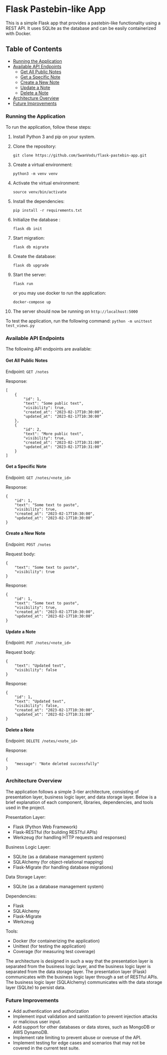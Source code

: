 # Flask Pastebin-like App
This is a simple Flask app that provides a pastebin-like functionality using a REST API. It uses SQLite as the database and can be easily containerized with Docker.

## Table of Contents
- [Running the Application](#running-the-application)
- [Available API Endpoints](#available-api-endpoints)
    - [Get All Public Notes](#get-all-public-notes)
    - [Get a Specific Note](#get-a-specific-note)
    - [Create a New Note](#create-a-new-note)
    - [Update a Note](#update-a-note)
    - [Delete a Note](#delete-a-note)
- [Architecture Overview](#architecture-overview)
- [Future Improvements](#future-improvements)


### Running the Application
To run the application, follow these steps:

1. Install Python 3 and pip on your system.
2. Clone the repository: 
   ```
   git clone https://github.com/SwanVods/flask-pastebin-app.git
   ```

3. Create a virtual environment: 
   ```
   python3 -m venv venv
   ```

4. Activate the virtual environment: 
   ```
   source venv/bin/activate
   ```

5. Install the dependencies: 
   ```
   pip install -r requirements.txt
   ```
6. Initialize the database : 
   ```
   flask db init
   ```
7. Start migration: 
   ```
   flask db migrate
   ```
8. Create the database: 
   ```
   flask db upgrade
   ```
9. Start the server: 
   ```
   flask run
   ``` 
   or you may use docker to run the application:
   ```
   docker-compose up
   ```
10. The server should now be running on `http://localhost:5000`

To test the application, run the following command:
```python -m unittest test_views.py```

### Available API Endpoints
The following API endpoints are available:

#### Get All Public Notes
Endpoint: `GET /notes`

Response:

```
[
    {
        "id": 1,
        "text": "Some public text",
        "visibility": true,
        "created_at": "2023-02-17T10:30:00",
        "updated_at": "2023-02-17T10:30:00"
    },
    {
        "id": 2,
        "text": "More public text",
        "visibility": true,
        "created_at": "2023-02-17T10:31:00",
        "updated_at": "2023-02-17T10:31:00"
    }
]
```

#### Get a Specific Note
Endpoint: `GET /notes/<note_id>`

Response:

```
{
    "id": 1,
    "text": "Some text to paste",
    "visibility": true,
    "created_at": "2023-02-17T10:30:00",
    "updated_at": "2023-02-17T10:30:00"
}
```

#### Create a New Note
Endpoint: `POST /notes`

Request body:
```
{
    "text": "Some text to paste",
    "visibility": true
}
```

Response:

```
{
    "id": 1,
    "text": "Some text to paste",
    "visibility": true,
    "created_at": "2023-02-17T10:30:00",
    "updated_at": "2023-02-17T10:30:00"
}
```

#### Update a Note
Endpoint: `PUT /notes/<note_id>`

Request body:

```
{
    "text": "Updated text",
    "visibility": false
}
```
Response:

```
{
    "id": 1,
    "text": "Updated text",
    "visibility": false,
    "created_at": "2023-02-17T10:30:00",
    "updated_at": "2023-02-17T10:31:00"
}
```
#### Delete a Note
Endpoint: `DELETE /notes/<note_id>`

Response:

```
{
    "message": "Note deleted successfully"
}
```

### Architecture Overview
The application follows a simple 3-tier architecture, consisting of presentation layer, business logic layer, and data storage layer. Below is a brief explanation of each component, libraries, dependencies, and tools used in the project.

Presentation Layer:

- Flask (Python Web Framework)
- Flask-RESTful (for building RESTful APIs)
- Werkzeug (for handling HTTP requests and responses)

Business Logic Layer:

- SQLite (as a database management system)
- SQLAlchemy (for object-relational mapping)
- Flask-Migrate (for handling database migrations)

Data Storage Layer:

- SQLite (as a database management system)

Dependencies:

- Flask
- SQLAlchemy
- Flask-Migrate
- Werkzeug

Tools:

- Docker (for containerizing the application)
- Unittest (for testing the application)
- Coverage (for measuring test coverage)

The architecture is designed in such a way that the presentation layer is separated from the business logic layer, and the business logic layer is separated from the data storage layer. The presentation layer (Flask) communicates with the business logic layer through a set of RESTful APIs. The business logic layer (SQLAlchemy) communicates with the data storage layer (SQLite) to persist data.

### Future Improvements
- Add authentication and authorization
- Implement input validation and sanitization to prevent injection attacks or malicious user input.
- Add support for other databases or data stores, such as MongoDB or AWS DynamoDB.
- Implement rate limiting to prevent abuse or overuse of the API.
- Implement testing for edge cases and scenarios that may not be covered in the current test suite.
